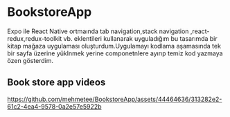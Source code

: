 # BookstoreApp
Expo ile  React Native ortmaında  tab navigation,stack navigation ,react-redux,redux-toolkit vb. eklentileri kullanarak uyguladığım bu tasarımda 
bir kitap mağaza uygulaması oluşturdum.Uygulamayı kodlama aşamasında tek bir sayfa üzerine yüklnmek yerine componetnlere ayırıp temiz kod yazmaya özen gösterdim. 


## Book store app videos
https://github.com/mehmetee/BookstoreApp/assets/44464636/313282e2-61c2-4ea4-9578-0a2e57e5922b

